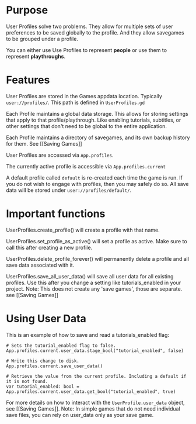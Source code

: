 # Purpose
User Profiles solve two problems. They allow for multiple sets of user preferences to be saved globally to the profile. And they allow savegames to be grouped under a profile.

You can either use Use Profiles to represent **people** or use them to represent **playthroughs**.

# Features

User Profiles are stored in the Games appdata location. Typically `user://profiles/`. This path is defined in `UserProfiles.gd`

Each Profile maintains a global data storage. This allows for storing settings that apply to that profile/playthrough. Like enabling tutorials, subtitles, or other settings that don't need to be global to the entire application.

Each Profile maintains a directory of savegames, and its own backup history for them. See [[Saving Games]]

User Profiles are accessed via `App.profiles`.

The currently active profile is accessible via `App.profiles.current`

A default profile called `default` is re-created each time the game is run. If you do not wish to engage with profiles, then you may safely do so. All save data will be stored under `user://profiles/default/`.

# Important functions

UserProfiles.create_profile() will create a profile with that name.

UserProfiles.set_profile_as_active() will set a profile as active. Make sure to call this after creating a new profile.

UserProfiles.delete_profile_forever() will permanently delete a profile and all save data associated with it.

UserProfiles.save_all_user_data() will save all user data for all existing profiles. Use this after you change a setting like tutorials_enabled in your project. Note: This does not create any 'save games', those are separate. see [[Saving Games]]

# Using User Data

This is an example of how to save and read a tutorials_enabled flag:

```GDScript
# Sets the tutorial_enabled flag to false.
App.profiles.current.user_data.stage_bool("tutorial_enabled", false)

# Write this change to disk.
App.profiles.current.save_user_data()

# Retrieve the value from the current profile. Including a default if it is not found.
var tutorial_enabled: bool = App.profiles.current.user_data.get_bool("tutorial_enabled", true)
```

For more details on how to interact with the `UserProfile.user_data` object, see [[Saving Games]]. Note: In simple games that do not need individual save files, you can rely on user_data only as your save game.